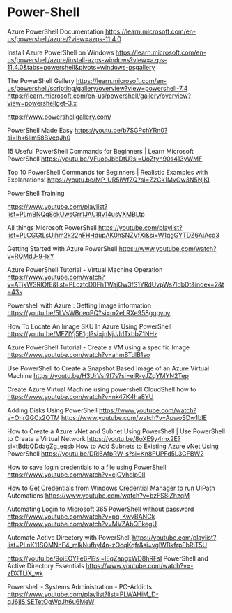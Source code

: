 # Power-Shell
Azure PowerShell Documentation
https://learn.microsoft.com/en-us/powershell/azure/?view=azps-11.4.0

Install Azure PowerShell on Windows
https://learn.microsoft.com/en-us/powershell/azure/install-azps-windows?view=azps-11.4.0&tabs=powershell&pivots=windows-psgallery

The PowerShell Gallery
https://learn.microsoft.com/en-us/powershell/scripting/gallery/overview?view=powershell-7.4
https://learn.microsoft.com/en-us/powershell/gallery/overview?view=powershellget-3.x

https://www.powershellgallery.com/

PowerShell Made Easy
https://youtu.be/b7SGPchYRn0?si=Ihk6Iim58BVeqJh0

15 Useful PowerShell Commands for Beginners | Learn Microsoft PowerShell
https://youtu.be/VFuobJbbDtU?si=UoZtyn90s413yWMF

Top 10 PowerShell Commands for Beginners | Realistic Examples with Explanations!
https://youtu.be/MP_UR5iWfZQ?si=Z2Ck1MvGw3N5NjKI

PowerShell Training

https://www.youtube.com/playlist?list=PLmBNQq8ckUwsGrr1JAC8Iv14usVXMBLtp

All things Microsoft PowerShell
https://youtube.com/playlist?list=PLCGGtLsUjhm2k22nFHHdupAK0hSNZVfXi&si=W1qgGYTDZ6AjAcd3

Getting Started with Azure PowerShell
https://www.youtube.com/watch?v=RQMdJ-9-lxY

Azure PowerShell Tutorial - Virtual Machine Operation
https://www.youtube.com/watch?v=ATjkWSRIOfE&list=PLcztcD0FhTWajQw3fS1YRdUvpWs7IdbDt&index=2&t=43s

Powershell with Azure : Getting Image information
https://youtu.be/5LVsWBneoPQ?si=m2eLRXe958gqpyoy

How To Locate An Image SKU In Azure Using PowerShell
https://youtu.be/MFZlYj5F1gI?si=jnNjJJdTxbbZ1NHz

Azure PowerShell Tutorial - Create a VM using a specific Image
https://www.youtube.com/watch?v=ahmBTdlB1so

Use PowerShell to Create a Snapshot Based Image of an Azure Virtual Machine
https://youtu.be/H3UrVsI9f7s?si=eiR-yJZqYMYN2Tep

Create Azure Virtual Machine using powershell CloudShell how to
https://www.youtube.com/watch?v=nk47K4ha8YU

 Adding Disks Using PowerShell 
 https://www.youtube.com/watch?v=OnrGGCx2OTM
 https://www.youtube.com/watch?v=ApwoSDw1bIE

How to Create a Azure vNet and Subnet Using PowerShell | Use PowerShell to Create a Virtual Network
https://youtu.be/8oXE9y4mx2E?si=tBdbQDdagZg_eqsb
How to Add Subnets to Existing Azure vNet Using PowerShell
https://youtu.be/DRi6AfpRW-s?si=Kn8FUPFd5L3GFBW2


How to save login credentials to a file using PowerShell
https://www.youtube.com/watch?v=cjOVholp0II

How to Get Credentials from Windows Credential Manager to run UiPath Automations
https://www.youtube.com/watch?v=bzFS8iZhzqM

Automating Login to Microsoft 365 PowerShell without password
https://www.youtube.com/watch?v=pq-KwyBANCk
https://www.youtube.com/watch?v=MVZAbQEkegU

Automate Active Directory with PowerShell
https://youtube.com/playlist?list=PLnK11SQMNnE4_mlkNufhyI4n-zOcqKqfr&si=vgIWBkfrpFbRiT5U

https://youtu.be/9oiEOYFe6PI?si=lEqZapgxWD8hRFsI
PowerShell and Active Directory Essentials
https://www.youtube.com/watch?v=-zDXTLiX_wk

Powershell - Systems Administration - PC-Addicts
https://www.youtube.com/playlist?list=PLWAHiM_D-qJ6jISiSETetOgWpJh6u6MeW
